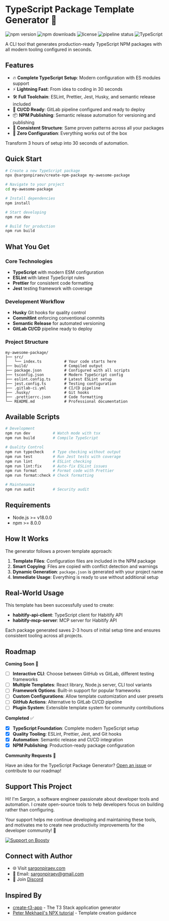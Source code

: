 # TypeScript Package Template Generator 🚀

![npm version](https://img.shields.io/npm/v/@sargonpiraev/create-npm-package)
![npm downloads](https://img.shields.io/npm/dw/@sargonpiraev/create-npm-package)
![license](https://img.shields.io/github/license/sargonpiraev/create-npm-package)
![pipeline status](https://gitlab.com/sargonpiraev/create-npm-package/badges/main/pipeline.svg)
![TypeScript](https://img.shields.io/badge/TypeScript-Ready-blue)

A CLI tool that generates production-ready TypeScript NPM packages with all modern tooling configured in seconds.

## Features

- 🔥 **Complete TypeScript Setup**: Modern configuration with ES modules support
- ⚡ **Lightning Fast**: From idea to coding in 30 seconds
- 🛠️ **Full Toolchain**: ESLint, Prettier, Jest, Husky, and semantic release included
- 🔄 **CI/CD Ready**: GitLab pipeline configured and ready to deploy
- 📦 **NPM Publishing**: Semantic release automation for versioning and publishing
- 🎯 **Consistent Structure**: Same proven patterns across all your packages
- 🔧 **Zero Configuration**: Everything works out of the box

Transform 3 hours of setup into 30 seconds of automation.

## Quick Start

```bash
# Create a new TypeScript package
npx @sargonpiraev/create-npm-package my-awesome-package

# Navigate to your project
cd my-awesome-package

# Install dependencies
npm install

# Start developing
npm run dev

# Build for production
npm run build
```

## What You Get

### Core Technologies

- **TypeScript** with modern ESM configuration
- **ESLint** with latest TypeScript rules
- **Prettier** for consistent code formatting
- **Jest** testing framework with coverage

### Development Workflow

- **Husky** Git hooks for quality control
- **Commitlint** enforcing conventional commits
- **Semantic Release** for automated versioning
- **GitLab CI/CD** pipeline ready to deploy

### Project Structure

```
my-awesome-package/
├── src/
│   └── index.ts          # Your code starts here
├── build/                # Compiled output
├── package.json          # Configured with all scripts
├── tsconfig.json         # Modern TypeScript config
├── eslint.config.ts      # Latest ESLint setup
├── jest.config.ts        # Testing configuration
├── .gitlab-ci.yml        # CI/CD pipeline
├── .husky/               # Git hooks
├── .prettierrc.json      # Code formatting
└── README.md             # Professional documentation
```

## Available Scripts

```bash
# Development
npm run dev          # Watch mode with tsx
npm run build        # Compile TypeScript

# Quality Control
npm run typecheck    # Type checking without output
npm run test         # Run Jest tests with coverage
npm run lint         # ESLint checking
npm run lint:fix     # Auto-fix ESLint issues
npm run format       # Format code with Prettier
npm run format:check # Check formatting

# Maintenance
npm run audit        # Security audit
```

## Requirements

- Node.js >= v18.0.0
- npm >= 8.0.0

## How It Works

The generator follows a proven template approach:

1. **Template Files**: Configuration files are included in the NPM package
2. **Smart Copying**: Files are copied with conflict detection and warnings
3. **Dynamic Generation**: `package.json` is generated with your project name
4. **Immediate Usage**: Everything is ready to use without additional setup

## Real-World Usage

This template has been successfully used to create:

- **habitify-api-client**: TypeScript client for Habitify API
- **habitify-mcp-server**: MCP server for Habitify API

Each package generated saves 2-3 hours of initial setup time and ensures consistent tooling across all projects.

## Roadmap

**Coming Soon** 🚀

- [ ] **Interactive CLI**: Choose between GitHub vs GitLab, different testing frameworks
- [ ] **Multiple Templates**: React library, Node.js server, CLI tool variants
- [ ] **Framework Options**: Built-in support for popular frameworks
- [ ] **Custom Configurations**: Allow template customization and user presets
- [ ] **GitHub Actions**: Alternative to GitLab CI/CD pipeline
- [ ] **Plugin System**: Extensible template system for community contributions

**Completed** ✅

- [x] **TypeScript Foundation**: Complete modern TypeScript setup
- [x] **Quality Tooling**: ESLint, Prettier, Jest, and Git hooks
- [x] **Automation**: Semantic release and CI/CD integration
- [x] **NPM Publishing**: Production-ready package configuration

**Community Requests** 💭

Have an idea for the TypeScript Package Generator? [Open an issue](https://gitlab.com/sargonpiraev/create-npm-package/issues) or contribute to our roadmap!

## Support This Project

Hi! I'm Sargon, a software engineer passionate about developer tools and automation. I create open-source tools to help developers focus on building rather than configuring.

Your support helps me continue developing and maintaining these tools, and motivates me to create new productivity improvements for the developer community! 🚀

[![Support on Boosty](https://img.shields.io/badge/Support-Boosty-orange?logo=data:image/svg+xml;base64,PHN2ZyB3aWR0aD0iMjQiIGhlaWdodD0iMjQiIHZpZXdCb3g9IjAgMCAyNCAyNCIgZmlsbD0ibm9uZSIgeG1sbnM9Imh0dHA6Ly93d3cudzMub3JnLzIwMDAvc3ZnIj4KPHBhdGggZD0iTTEyIDJMMTMuMDkgOC4yNkwyMCA5TDEzLjA5IDE1Ljc0TDEyIDIyTDEwLjkxIDE1Ljc0TDQgOUwxMC45MSA4LjI2TDEyIDJaIiBmaWxsPSJ3aGl0ZSIvPgo8L3N2Zz4K)](https://boosty.to/sargonpiraev)

## Connect with Author

- 🌐 Visit [sargonpiraev.com](https://sargonpiraev.com)
- 📧 Email: [sargonpiraev@gmail.com](mailto:sargonpiraev@gmail.com)
- 💬 Join [Discord](https://discord.gg/ZsWGxRGj)

## Inspired By

- [create-t3-app](https://create.t3.gg/) - The T3 Stack application generator
- [Peter Mekhaeil's NPX tutorial](https://www.petermekhaeil.com/how-to-build-an-npx-starter-template/) - Template creation guidance
